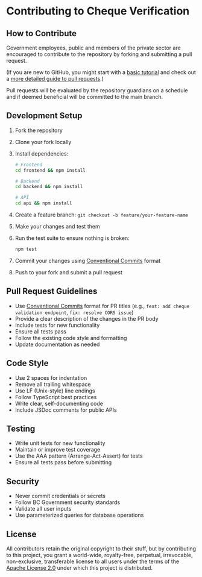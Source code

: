 # Contributing to Cheque Verification

## How to Contribute

Government employees, public and members of the private sector are encouraged to contribute to the repository by forking and submitting a pull request.

(If you are new to GitHub, you might start with a [basic tutorial](https://help.github.com/articles/set-up-git) and check out a [more detailed guide to pull requests](https://help.github.com/articles/using-pull-requests/).)

Pull requests will be evaluated by the repository guardians on a schedule and if deemed beneficial will be committed to the main branch.

## Development Setup

1. Fork the repository
2. Clone your fork locally
3. Install dependencies:

   ```bash
   # Frontend
   cd frontend && npm install

   # Backend
   cd backend && npm install

   # API
   cd api && npm install
   ```

4. Create a feature branch: `git checkout -b feature/your-feature-name`
5. Make your changes and test them
6. Run the test suite to ensure nothing is broken:
   ```bash
   npm test
   ```
7. Commit your changes using [Conventional Commits](https://www.conventionalcommits.org/) format
8. Push to your fork and submit a pull request

## Pull Request Guidelines

- Use [Conventional Commits](https://www.conventionalcommits.org/) format for PR titles (e.g., `feat: add cheque validation endpoint`, `fix: resolve CORS issue`)
- Provide a clear description of the changes in the PR body
- Include tests for new functionality
- Ensure all tests pass
- Follow the existing code style and formatting
- Update documentation as needed

## Code Style

- Use 2 spaces for indentation
- Remove all trailing whitespace
- Use LF (Unix-style) line endings
- Follow TypeScript best practices
- Write clear, self-documenting code
- Include JSDoc comments for public APIs

## Testing

- Write unit tests for new functionality
- Maintain or improve test coverage
- Use the AAA pattern (Arrange-Act-Assert) for tests
- Ensure all tests pass before submitting

## Security

- Never commit credentials or secrets
- Follow BC Government security standards
- Validate all user inputs
- Use parameterized queries for database operations

## License

All contributors retain the original copyright to their stuff, but by contributing to this project, you grant a world-wide, royalty-free, perpetual, irrevocable, non-exclusive, transferable license to all users under the terms of the [Apache License 2.0](LICENSE) under which this project is distributed.
